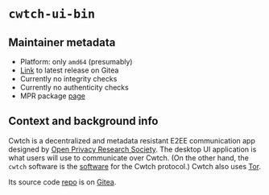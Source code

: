 # `cwtch-ui-bin`

## Maintainer metadata
* Platform: only `amd64` (presumably)
* [Link](https://git.openprivacy.ca/cwtch.im/cwtch-ui/releases/latest) to latest release on Gitea
* Currently no integrity checks
* Currently no authenticity checks
* MPR package [page](https://mpr.makedeb.org/packages/cwtch-ui-bin#comment-278)

## Context and background info

Cwtch is a decentralized and metadata resistant E2EE communication app designed
by [Open Privacy Research Society](https://openprivacy.ca/).  The desktop UI
application is what users will use to communicate over Cwtch.  (On the other
hand, the `cwtch` software is the [software](https://git.openprivacy.ca/cwtch.im/cwtch)
for the Cwtch protocol.)  Cwtch also uses [Tor](https://en.wikipedia.org/wiki/Tor_(network)).

Its source code [repo](https://git.openprivacy.ca/cwtch.im/cwtch-ui) is on
[Gitea](https://en.wikipedia.org/wiki/Gitea).
